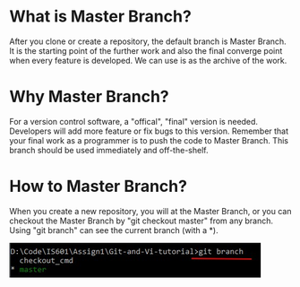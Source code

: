 # What is Master Branch?
After you clone or create a repository, the default branch is Master Branch. It is the starting point of the further work and also the final converge point when every feature is developed. We can use is as the archive of the work.

# Why Master Branch?
For a version control software, a "offical", "final" version is needed. Developers will add more feature or fix bugs to this version. Remember that your final work as a programmer is to push the code to Master Branch. This branch should be used immediately and off-the-shelf.

# How to Master Branch?
When you create a new repository, you will at the Master Branch, or you can checkout the Master Branch by "git checkout master" from any branch. Using "git branch" can see the current branch (with a *).

![](/git/img/master.jpg)






